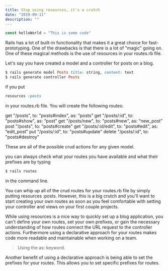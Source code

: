 ```yaml
---
title: Stop using resources, it's a crutch
date: "2019-09-11"
description: ""
---
```


```javascript
const helloWorld = "This is some code"
```

Rails has a lot of built-in functionality that makes it a great choice for fast-prototyping. One of the drawbacks is that there is a lot of "magic" going on. One of these magical methods is the use of resources in your routes.rb file. 

Let's say you have created a model and a controller for posts on a blog. 
```ruby
$ rails generate model Posts title: string, content: text
$ rails generate controller Posts
```

if you put
```ruby
resources :posts
```
in your routes.rb file. You will create the following routes:

get "/posts", to: "posts#index", as: “posts”
get "/posts/:id", to: "posts#show", as: “post”
get "/posts/new", to: "posts#new", as: “new_post”
post "/posts", to: "posts#create"
get "/posts/:id/edit", to: "posts#edit", as: “edit_post”
put "/posts/:id", to: "posts#update"
delete "/posts/:id", to: "posts#destroy"

These are all of the possible crud actions for any given model. 

you can always check what your routes you have available and what their prefixes are by typing
```ruby
$ rails routes
```
in the command line.

You can whip up all of the crud routes for your routes.rb file by simply putting resources :posts. However, this is a big crutch and you'll want to start creating your own routes as soon as you feel comfortable with setting your controller and views on your first couple projects.

While using resources is a nice way to quickly set up a blog application, you can't define your own routes, set your own prefixes, or gain the necessary understanding of how routes connect the URL request to the controller actions. Furthermore using a declarative approach for your routes makes code more readable and maintainable when working on a team.

>Using the as: keyword.

Another benefit of using a declarative approach is being able to set the prefixes for your routes. This allows you to set specific prefixes for routes.

